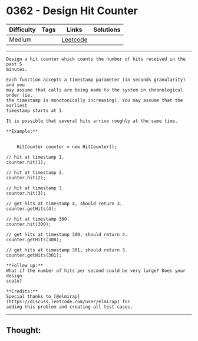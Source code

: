# 0362 - Design Hit Counter

Difficulty  | Tags | Links | Solutions
----------- | ---- | ----- | -----
Medium |  | [Leetcode](https://leetcode.com/problems/design-hit-counter/description/) |


-----------

```
Design a hit counter which counts the number of hits received in the past 5
minutes.

Each function accepts a timestamp parameter (in seconds granularity) and you
may assume that calls are being made to the system in chronological order (ie,
the timestamp is monotonically increasing). You may assume that the earliest
timestamp starts at 1.

It is possible that several hits arrive roughly at the same time.

**Example:**


    HitCounter counter = new HitCounter();// hit at timestamp 1.counter.hit(1);// hit at timestamp 2.counter.hit(2);// hit at timestamp 3.counter.hit(3);// get hits at timestamp 4, should return 3.counter.getHits(4);// hit at timestamp 300.counter.hit(300);// get hits at timestamp 300, should return 4.counter.getHits(300);// get hits at timestamp 301, should return 3.counter.getHits(301); 

**Follow up:**
What if the number of hits per second could be very large? Does your design
scale?

**Credits:**
Special thanks to [@elmirap](https://discuss.leetcode.com/user/elmirap) for
adding this problem and creating all test cases.
```

-----------

## Thought:
